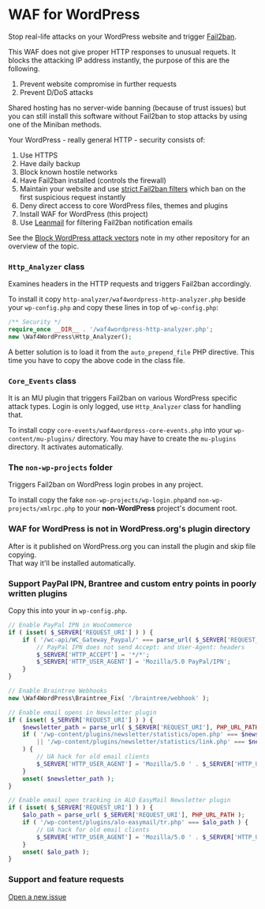 # WAF for WordPress

Stop real-life attacks on your WordPress website and
trigger [Fail2ban](https://github.com/fail2ban/fail2ban).

This WAF does not give proper HTTP responses to unusual requets.
It blocks the attacking IP address instantly, the purpose of this are the following.

1. Prevent website compromise in further requests
1. Prevent D/DoS attacks

Shared hosting has no server-wide banning (because of trust issues)
but you can still install this software without Fail2ban to stop attacks by using one of the Miniban methods.

Your WordPress - really general HTTP - security consists of:

1. Use HTTPS
1. Have daily backup
1. Block known hostile networks
1. Have Fail2ban installed (controls the firewall)
1. Maintain your website and use
   [strict Fail2ban filters](https://github.com/szepeviktor/debian-server-tools/tree/master/security/fail2ban-conf)
   which ban on the first suspicious request instantly
1. Deny direct access to core WordPress files, themes and plugins
1. Install WAF for WordPress (this project)
1. Use [Leanmail](https://github.com/szepeviktor/debian-server-tools/tree/master/security/fail2ban-leanmail)
   for filtering Fail2ban notification emails

See the [Block WordPress attack vectors](https://github.com/szepeviktor/debian-server-tools/blob/master/webserver/WordPress-security.md)
note in my other repository for an overview of the topic.

### `Http_Analyzer` class

Examines headers in the HTTP requests and triggers Fail2ban accordingly.

To install it copy `http-analyzer/waf4wordpress-http-analyzer.php`
beside your `wp-config.php` and copy these lines in top of `wp-config.php`:

```php
/** Security */
require_once __DIR__ . '/waf4wordpress-http-analyzer.php';
new \Waf4WordPress\Http_Analyzer();
```

A better solution is to load it from the `auto_prepend_file` PHP directive.
This time you have to copy the above code in the class file.

### `Core_Events` class

It is an MU plugin that triggers Fail2ban on various WordPress specific attack types.
Login is only logged, use `Http_Analyzer` class for handling that.

To install copy `core-events/waf4wordpress-core-events.php` into your `wp-content/mu-plugins/` directory.
You may have to create the `mu-plugins` directory. It activates automatically.

### The `non-wp-projects` folder

Triggers Fail2ban on WordPress login probes in any project.

To install copy the fake `non-wp-projects/wp-login.php`and `non-wp-projects/xmlrpc.php`
to your **non-WordPress** project's document root.

### WAF for WordPress is not in WordPress.org's plugin directory

After is it published on WordPress.org you can install the plugin and skip file copying.  
That way it'll be installed automatically.

### Support PayPal IPN, Brantree and custom entry points in poorly written plugins

Copy this into your in `wp-config.php`.

```php
// Enable PayPal IPN in WooCommerce
if ( isset( $_SERVER['REQUEST_URI'] ) ) {
    if ( '/wc-api/WC_Gateway_Paypal/' === parse_url( $_SERVER['REQUEST_URI'], PHP_URL_PATH ) ) {
        // PayPal IPN does not send Accept: and User-Agent: headers
        $_SERVER['HTTP_ACCEPT'] = '*/*';
        $_SERVER['HTTP_USER_AGENT'] = 'Mozilla/5.0 PayPal/IPN';
    }
}

// Enable Braintree Webhooks
new \Waf4WordPress\Braintree_Fix( '/braintree/webhook' );

// Enable email opens in Newsletter plugin
if ( isset( $_SERVER['REQUEST_URI'] ) ) {
    $newsletter_path = parse_url( $_SERVER['REQUEST_URI'], PHP_URL_PATH );
    if ( '/wp-content/plugins/newsletter/statistics/open.php' === $newsletter_path
        || '/wp-content/plugins/newsletter/statistics/link.php' === $newsletter_path
    ) {
        // UA hack for old email clients
        $_SERVER['HTTP_USER_AGENT'] = 'Mozilla/5.0 ' . $_SERVER['HTTP_USER_AGENT'];
    }
    unset( $newsletter_path );
}

// Enable email open tracking in ALO EasyMail Newsletter plugin
if ( isset( $_SERVER['REQUEST_URI'] ) ) {
    $alo_path = parse_url( $_SERVER['REQUEST_URI'], PHP_URL_PATH );
    if ( '/wp-content/plugins/alo-easymail/tr.php' === $alo_path ) {
        // UA hack for old email clients
        $_SERVER['HTTP_USER_AGENT'] = 'Mozilla/5.0 ' . $_SERVER['HTTP_USER_AGENT'];
    }
    unset( $alo_path );
}
```

### Support and feature requests

[Open a new issue](https://github.com/szepeviktor/wordpress-fail2ban/issues/new)
